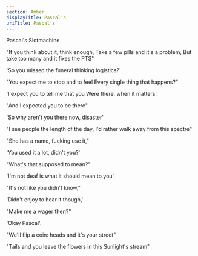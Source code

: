 ```yaml
---
section: Amber
displayTitle: Pascal's
uriTitle: Pascal's
---
```


Pascal's Slotmachine

"If you think about it, think enough,
Take a few pills and it's a problem,
But take too many and it fixes the PTS"

'So you missed the funeral thinking logistics?'

"You expect me to stop and to feel
Every single thing that happens?"

'I expect you to tell me that you
Were there, when it matters'.

"And I expected you to be there"

'So why aren't you there now, disaster'

"I see people the length of the day,
I'd rather walk away from this spectre"

"She has a name, fucking use it,"

'You used it a lot, didn't you?'

"What's that supposed to mean?"

'I'm not deaf is what it should
mean to you'.

"It's not like you didn't know,"

'Didn't enjoy to hear it though,'

"Make me a wager then?"

'Okay Pascal'.

"We'll flip a coin: heads and it's your street"

"Tails and you leave the flowers in this
Sunlight's stream"
